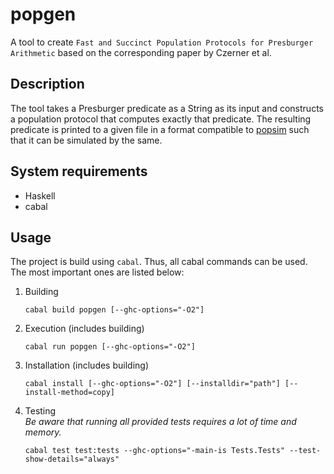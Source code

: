 # popgen

A tool to create `Fast and Succinct Population Protocols for Presburger Arithmetic` based on the corresponding paper by Czerner et al.


## Description

The tool takes a Presburger predicate as a String as its input and constructs a population protocol that computes exactly that predicate. The resulting predicate is printed to a given file in a format compatible to [popsim](https://github.com/Rage1851/popsim) such that it can be simulated by the same.


## System requirements

* Haskell
* cabal


## Usage

The project is build using `cabal`. Thus, all cabal commands can be used. The most important ones are listed below:

1. Building
    ```
    cabal build popgen [--ghc-options="-O2"]
    ```

2. Execution (includes building)
    ```
    cabal run popgen [--ghc-options="-O2"]
    ```

3. Installation (includes building)
    ```
    cabal install [--ghc-options="-O2"] [--installdir="path"] [--install-method=copy]
    ```

4. Testing \
    *Be aware that running all provided tests requires a lot of time and memory.*
    ```
    cabal test test:tests --ghc-options="-main-is Tests.Tests" --test-show-details="always"
    ```
